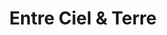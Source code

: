 ---
title: "Entre Ciel & Terre"
url: /saint-valery-sur-somme/entre-ciel-und-terre/
shop: Andenken
---